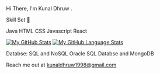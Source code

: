 Hi There, I'm Kunal Dhruw  .

Skill Set 💪

Java
HTML 
CSS
Javascript
React

[![My GitHub Stats](https://github-readme-stats.vercel.app/api/?username=jasongaylord&count_private=true&theme=tokyonight&showicons=true)]()
[![My GitHub Language Stats](https://github-readme-stats.vercel.app/api/top-langs/?username=jasongaylord&langs_count=5&theme=tokyonight)]()


Databse: SQL and NoSQL
Oracle SQL Databse and MongoDB

Reach me out at kunaldhruw1998@gmail.com
